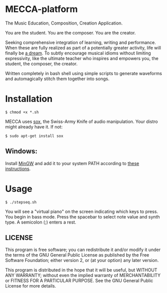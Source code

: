 # MECCA-platform
The Music Education, Composition, Creation Application.

You are the student.
You are the composer.
You are the creator.

Seeking comprehensive integration of learning, writing and performance. When these are fully realized as part of a potentially greater activity, life will finally be [a dream](https://www.youtube.com/watch?v=0TgrorCZg80). To subtly encourage musical idioms without limiting expressivity, like the ultimate teacher who inspires and empowers you, the student, the composer, the creator.

Written completely in bash shell using simple scripts to generate waveforms and automagically stitch them together into songs.

# Installation

    $ chmod +x *.sh
    
MECCA uses [sox](http://sox.sourceforge.net/), the Swiss-Army Knife of audio manipulation. Your distro might already have it.
If not:

    $ sudo apt-get install sox

## Windows:

Install [MinGW](http://www.mingw.org/) and add it to your system PATH according to [these instructions](http://www.computerhope.com/issues/ch000549.htm).

# Usage
    
    $ ./stepseq.sh
    
You will see a "virtual piano" on the screen indicating which keys to press.
You begin in bass mode. Press the spacebar to select note value and synth type.
A semicolon (;) enters a rest.

## LICENSE

This program is free software; you can redistribute it and/or modify it under the terms of the GNU General Public License as published by the Free Software Foundation; either version 2, or (at your option) any later version.

This program is distributed in the hope that it will be useful, but WITHOUT ANY WARRANTY; without even the implied warranty of MERCHANTABILITY or FITNESS FOR A PARTICULAR PURPOSE. See the GNU General Public License for more details.
